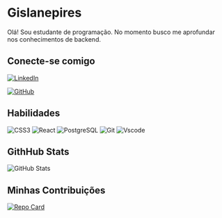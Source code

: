# Gislanepires 
Olá! Sou estudante de programação. No momento busco me aprofundar nos conhecimentos de backend.
## Conecte-se comigo
[![LinkedIn](https://img.shields.io/badge/LinkedIn-4A148C?style=for-the-badge&logo=linkedin&logoColor=white)](https://www.linkedin.com/in/gislanepires/)

[![GitHub](https://img.shields.io/badge/GitHub-4A148C?style=for-the-badge&logo=github&logoColor=white)](https://github.com/gislanepires)

## Habilidades
![CSS3](https://img.shields.io/badge/CSS3-4A148C?style=for-the-badge&logo=css3&logoColor=white)
![React](https://img.shields.io/badge/React-4A148C?style=for-the-badge&logo=react&logoColor=61DAFB)
![PostgreSQL](https://img.shields.io/badge/PostgreSQL-4A148C?style=for-the-badge&logo=postgresql)
![Git](https://img.shields.io/badge/GIT-4A148C?style=for-the-badge&logo=git&logoColor=white)
![Vscode](https://img.shields.io/badge/Vscode-4A148C?style=for-the-badge&logo=visual-studio-code&logoColor=white)

## GithHub Stats
![GitHub Stats](https://github-readme-stats.vercel.app/api?username=gislanepires&theme=transparent&bg_color=4A148C&border_color=4A148C&show_icons=true&icon_color=30A3DC&title_color=E94D5F&text_color=FFF&hide_title=true&hide=stars)
## Minhas Contribuições
[![Repo Card](https://github-readme-stats.vercel.app/api/pin/?username=gislanepires&repo=dio-lab-open-source&bg_color=4A148C&border_color=30A3DC&show_icons=true&icon_color=30A3DC&title_color=E94D5F&text_color=FFF)](https://github.com/gislanepires/dio-lab-open-source)
